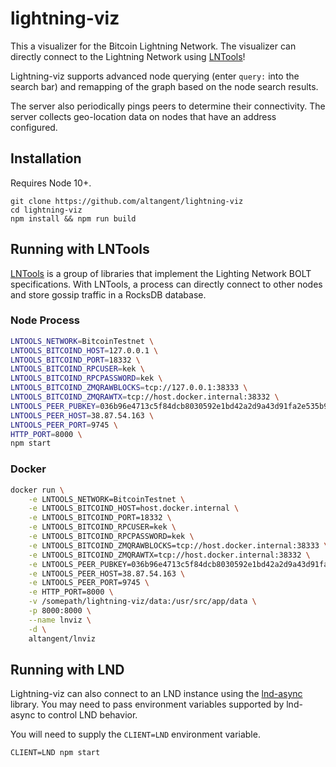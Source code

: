 # lightning-viz

This a visualizer for the Bitcoin Lightning Network. The visualizer can directly connect to the
Lightning Network using [LNTools](https://github.com/altangent/lntools)!

Lightning-viz supports advanced node querying (enter `query:` into the search bar) and remapping of the graph based on the node search results.

The server also periodically pings peers to determine their connectivity. The server collects geo-location data on nodes that have an address configured.

## Installation

Requires Node 10+.

```
git clone https://github.com/altangent/lightning-viz
cd lightning-viz
npm install && npm run build
```

## Running with LNTools

[LNTools](https://github.com/altangent/lntools) is a group of libraries that implement the
Lighting Network BOLT specifications. With LNTools, a process can directly connect to other
nodes and store gossip traffic in a RocksDB database.

### Node Process

```bash
LNTOOLS_NETWORK=BitcoinTestnet \
LNTOOLS_BITCOIND_HOST=127.0.0.1 \
LNTOOLS_BITCOIND_PORT=18332 \
LNTOOLS_BITCOIND_RPCUSER=kek \
LNTOOLS_BITCOIND_RPCPASSWORD=kek \
LNTOOLS_BITCOIND_ZMQRAWBLOCKS=tcp://127.0.0.1:38333 \
LNTOOLS_BITCOIND_ZMQRAWTX=tcp://host.docker.internal:38332 \
LNTOOLS_PEER_PUBKEY=036b96e4713c5f84dcb8030592e1bd42a2d9a43d91fa2e535b9bfd05f2c5def9b9 \
LNTOOLS_PEER_HOST=38.87.54.163 \
LNTOOLS_PEER_PORT=9745 \
HTTP_PORT=8000 \
npm start
```

### Docker

```bash
docker run \
    -e LNTOOLS_NETWORK=BitcoinTestnet \
    -e LNTOOLS_BITCOIND_HOST=host.docker.internal \
    -e LNTOOLS_BITCOIND_PORT=18332 \
    -e LNTOOLS_BITCOIND_RPCUSER=kek \
    -e LNTOOLS_BITCOIND_RPCPASSWORD=kek \
    -e LNTOOLS_BITCOIND_ZMQRAWBLOCKS=tcp://host.docker.internal:38333 \
    -e LNTOOLS_BITCOIND_ZMQRAWTX=tcp://host.docker.internal:38332 \
    -e LNTOOLS_PEER_PUBKEY=036b96e4713c5f84dcb8030592e1bd42a2d9a43d91fa2e535b9bfd05f2c5def9b9 \
    -e LNTOOLS_PEER_HOST=38.87.54.163 \
    -e LNTOOLS_PEER_PORT=9745 \
    -e HTTP_PORT=8000 \
    -v /somepath/lightning-viz/data:/usr/src/app/data \
    -p 8000:8000 \
    --name lnviz \
    -d \
    altangent/lnviz
```

## Running with LND

Lightning-viz can also connect to an LND instance using the [lnd-async](https://github.com/altangent/lnd-async) library. You may need to pass environment variables supported by lnd-async to control LND behavior.

You will need to supply the `CLIENT=LND` environment variable.

```
CLIENT=LND npm start
```
